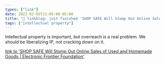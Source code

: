 ```yaml
---
types: ["link"]
date: 2022-02-03T21:05:08-05:00
title: "🔗 linkblog: just finished 'SHOP SAFE Will Stomp Out Online Sales of Used and Homemade Goods | Electronic Frontier Foundation'"
tags: ["intellectual property"]
---
```

Intellectual property is important, but overreach is a real problem. We should be liberalizing IP, not cracking down on it.
 
[link to 'SHOP SAFE Will Stomp Out Online Sales of Used and Homemade Goods | Electronic Frontier Foundation'](https://www.eff.org/deeplinks/2022/02/shop-safe-will-stomp-out-online-sales-used-and-homemade-goods)
